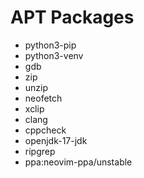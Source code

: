 # APT Packages
 - python3-pip
 - python3-venv
 - gdb
 - zip
 - unzip
 - neofetch
 - xclip
 - clang
 - cppcheck
 - openjdk-17-jdk
 - ripgrep
 - ppa:neovim-ppa/unstable
